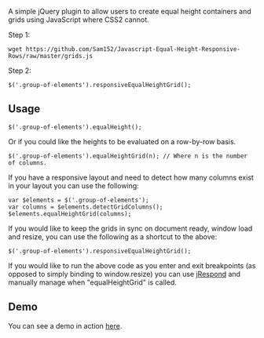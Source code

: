 A simple jQuery plugin to allow users to create equal height containers and grids using JavaScript where CSS2 cannot.

Step 1:
```
wget https://github.com/Sam152/Javascript-Equal-Height-Responsive-Rows/raw/master/grids.js
```

Step 2:
```
$('.group-of-elements').responsiveEqualHeightGrid();
```

Usage
-----

```
$('.group-of-elements').equalHeight();
```

Or if you could like the heights to be evaluated on a row-by-row basis.

```
$('.group-of-elements').equalHeightGrid(n); // Where n is the number of columns.
```

If you have a responsive layout and need to detect how many columns exist in your layout you can use the following:

```
var $elements = $('.group-of-elements');
var columns = $elements.detectGridColumns();
$elements.equalHeightGrid(columns);
```

If you would like to keep the grids in sync on document ready, window load and resize, you can use the following as a shortcut to the above:

```
$('.group-of-elements').responsiveEqualHeightGrid();
```

If you would like to run the above code as you enter and exit breakpoints (as opposed to simply binding to window.resize) you can use <a href="https://github.com/ten1seven/jRespond">jRespond</a> and manually manage when "equalHeightGrid" is called.

Demo
----

You can see a demo in action <a href="http://sam152.github.io/Javascript-Equal-Height-Responsive-Rows/demo.html">here</a>.
